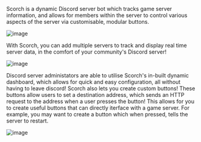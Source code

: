 Scorch is a dynamic Discord server bot which tracks game server information, and allows for members within the server to control various aspects of the server via customisable, modular buttons.

![image](https://github.com/user-attachments/assets/e96c5f96-2d00-4722-9ebc-4a4353ffe2a3)

With Scorch, you can add multiple servers to track and display real time server data, in the comfort of your community's Discord server!

![image](https://github.com/user-attachments/assets/8d8b5b50-9247-427c-81cc-b2f1841f206b)

Discord server administators are able to utilise Scorch's in-built dynamic dashboard, which allows for quick and easy configuration, all without having to leave discord! Scorch also lets you create custom buttons! These buttons allow users to set a destination address, which sends an HTTP request to the address when a user presses the button! This allows for you to create useful buttons that can directly iterface with a game server. For example, you may want to create a button which when pressed, tells the server to restart.

![image](https://github.com/user-attachments/assets/1b29641e-406f-491e-a96e-ec33773ed623)
